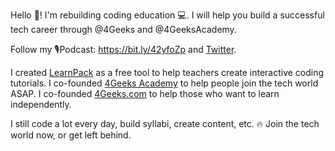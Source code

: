 Hello 👋! I'm rebuilding coding education 💻. I will help you build a successful tech career through @4Geeks and @4GeeksAcademy.

Follow my 🎙️Podcast: https://bit.ly/42yfoZp and [Twitter](https://twitter.com/alesanchezr).

I created [LearnPack](https://www.learnpack.co/) as a free tool to help teachers create interactive coding tutorials.
I co-founded [4Geeks Academy](https://4geeksacademy.com/) to help people join the tech world ASAP.
I co-founded [4Geeks.com](https://4geeks.com/) to help those who want to learn independently.

I still code a lot every day, build syllabi, create content, etc.
🔥 Join the tech world now, or get left behind.
